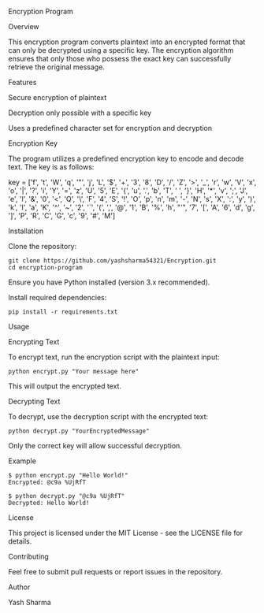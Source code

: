Encryption Program

Overview

This encryption program converts plaintext into an encrypted format that can only be decrypted using a specific key. The encryption algorithm ensures that only those who possess the exact key can successfully retrieve the original message.

Features

Secure encryption of plaintext

Decryption only possible with a specific key

Uses a predefined character set for encryption and decryption

Encryption Key

The program utilizes a predefined encryption key to encode and decode text. The key is as follows:

key = ['f', 't', 'W', 'q', '"', 'j', 'L', '$', '+', '3', '8', 'D', '/', 'Z',
       '>', '_', 'r', 'w', 'V', 'x', 'o', '|', '?', 'i', 'Y', '=', 'z', 'U',
       '5', 'E', '{', 'u', '.', 'b', 'T', ' ', '}', 'H', '*', 'v', ';', 'J',
       'e', 'l', '&', '0', '<', 'Q', '\\', 'F', '4', 'S', '!', 'O', 'p', 'n',
       'm', '-', 'N', 's', 'X', ':', 'y', ')', 'k', 'I', 'a', 'K', '^', '~',
       '2', '`', '(', ',', '@', '1', 'B', '%', 'h', "'", '7', '[', 'A', '6',
       'd', 'g', ']', 'P', 'R', 'C', 'G', 'c', '9', '#', 'M']

Installation

Clone the repository:

```
git clone https://github.com/yashsharma54321/Encryption.git
cd encryption-program
```

Ensure you have Python installed (version 3.x recommended).

Install required dependencies:

```
pip install -r requirements.txt
```

Usage

Encrypting Text

To encrypt text, run the encryption script with the plaintext input:

```
python encrypt.py "Your message here"
```

This will output the encrypted text.

Decrypting Text

To decrypt, use the decryption script with the encrypted text:

```
python decrypt.py "YourEncryptedMessage"
```

Only the correct key will allow successful decryption.

Example

```
$ python encrypt.py "Hello World!"
Encrypted: @c9a %UjRfT

$ python decrypt.py "@c9a %UjRfT"
Decrypted: Hello World!
```

License

This project is licensed under the MIT License - see the LICENSE file for details.

Contributing

Feel free to submit pull requests or report issues in the repository.

Author

Yash Sharma

